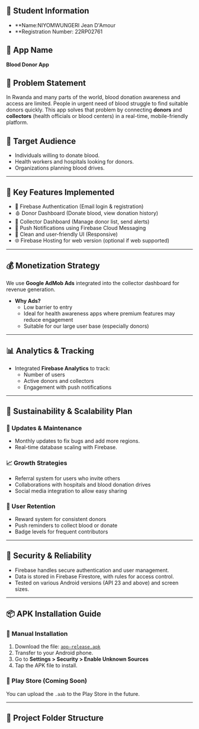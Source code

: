 

## 👤 Student Information
- **Name:NIYOMWUNGERI Jean D'Amour
- **Registration Number: 22RP02761

## 📱 App Name
**Blood Donor App**

## 🧩 Problem Statement
In Rwanda and many parts of the world, blood donation awareness and access are limited. People in urgent need of blood struggle to find suitable donors quickly. This app solves that problem by connecting **donors** and **collectors** (health officials or blood centers) in a real-time, mobile-friendly platform.

## 🎯 Target Audience
- Individuals willing to donate blood.
- Health workers and hospitals looking for donors.
- Organizations planning blood drives.

---

## 🚀 Key Features Implemented
- 🔐 Firebase Authentication (Email login & registration)
- 🩸 Donor Dashboard (Donate blood, view donation history)
- 🏥 Collector Dashboard (Manage donor list, send alerts)
- 🔄 Push Notifications using Firebase Cloud Messaging
- 🎨 Clean and user-friendly UI (Responsive)
- 🌐 Firebase Hosting for web version (optional if web supported)

---

## 💰 Monetization Strategy
We use **Google AdMob Ads** integrated into the collector dashboard for revenue generation.

- **Why Ads?**
  - Low barrier to entry
  - Ideal for health awareness apps where premium features may reduce engagement
  - Suitable for our large user base (especially donors)

---

## 📊 Analytics & Tracking
- Integrated **Firebase Analytics** to track:
  - Number of users
  - Active donors and collectors
  - Engagement with push notifications

---

## 🌱 Sustainability & Scalability Plan

### 🔁 Updates & Maintenance
- Monthly updates to fix bugs and add more regions.
- Real-time database scaling with Firebase.

### 📈 Growth Strategies
- Referral system for users who invite others
- Collaborations with hospitals and blood donation drives
- Social media integration to allow easy sharing

### 🔁 User Retention
- Reward system for consistent donors
- Push reminders to collect blood or donate
- Badge levels for frequent contributors

---

## 🔐 Security & Reliability
- Firebase handles secure authentication and user management.
- Data is stored in Firebase Firestore, with rules for access control.
- Tested on various Android versions (API 23 and above) and screen sizes.

---

## 📦 APK Installation Guide

### 🔹 Manual Installation
1. Download the file: [`app-release.apk`](./app-release.apk)
2. Transfer to your Android phone.
3. Go to **Settings > Security > Enable Unknown Sources**
4. Tap the APK file to install.

### 🔹 Play Store (Coming Soon)
You can upload the `.aab` to the Play Store in the future.

---

## 📁 Project Folder Structure
